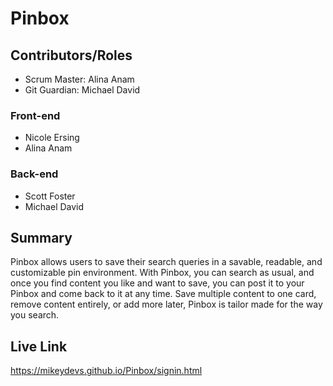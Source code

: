 # Pinbox
## Contributors/Roles
* Scrum Master: Alina Anam
* Git Guardian: Michael David
### Front-end
* Nicole Ersing
* Alina Anam
### Back-end
* Scott Foster
* Michael David
## Summary
Pinbox allows users to save their search queries in a savable, readable, and customizable pin environment. With Pinbox, you can search as usual, and once you find content you like and want to save, you can post it to your Pinbox and come back to it at any time. Save multiple content to one card, remove content entirely, or add  more later, Pinbox is tailor made for the way you search.
## Live Link
https://mikeydevs.github.io/Pinbox/signin.html
